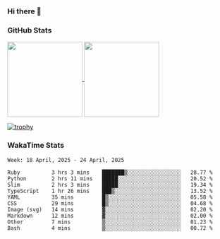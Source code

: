 ### Hi there 👋

### GitHub Stats

<a href="https://github.com/anuraghazra/github-readme-stats">
  <img align="center" height="170px" src="https://github-readme-stats.vercel.app/api/top-langs/?username=tksfjt1024&layout=compact&count_private=true&show_icons=true&show_icons=true&theme=graywhite" />
</a>
<a href="https://github.com/anuraghazra/github-readme-stats">
  <img align="center" height="170px" src="https://github-readme-stats.vercel.app/api?username=tksfjt1024&count_private=true&show_icons=true&show_icons=true&theme=graywhite" />
</a>

[![trophy](https://github-profile-trophy.vercel.app/?username=tksfjt1024)](https://github.com/ryo-ma/github-profile-trophy)

### WakaTime Stats

<!--START_SECTION:waka-->
```text
Week: 18 April, 2025 - 24 April, 2025

Ruby          3 hrs 3 mins    ███████▒░░░░░░░░░░░░░░░░░   28.77 % 
Python        2 hrs 11 mins   █████░░░░░░░░░░░░░░░░░░░░   20.52 % 
Slim          2 hrs 3 mins    █████░░░░░░░░░░░░░░░░░░░░   19.34 % 
TypeScript    1 hr 26 mins    ███▒░░░░░░░░░░░░░░░░░░░░░   13.52 % 
YAML          35 mins         █▒░░░░░░░░░░░░░░░░░░░░░░░   05.58 % 
CSS           29 mins         █▒░░░░░░░░░░░░░░░░░░░░░░░   04.68 % 
Image (svg)   14 mins         ▓░░░░░░░░░░░░░░░░░░░░░░░░   02.20 % 
Markdown      12 mins         ▓░░░░░░░░░░░░░░░░░░░░░░░░   02.00 % 
Other         7 mins          ▒░░░░░░░░░░░░░░░░░░░░░░░░   01.23 % 
Bash          4 mins          ▒░░░░░░░░░░░░░░░░░░░░░░░░   00.72 % 
```
<!--END_SECTION:waka-->
